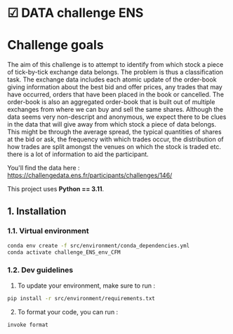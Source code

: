 
# ☑ DATA challenge ENS

# Challenge goals

The aim of this challenge is to attempt to identify from which stock a piece of tick-by-tick exchange data belongs. The problem is thus a classification task. The exchange data includes each atomic update of the order-book giving information about the best bid and offer prices, any trades that may have occurred, orders that have been placed in the book or cancelled. The order-book is also an aggregated order-book that is built out of multiple exchanges from where we can buy and sell the same shares. Although the data seems very non-descript and anonymous, we expect there to be clues in the data that will give away from which stock a piece of data belongs. This might be through the average spread, the typical quantities of shares at the bid or ask, the frequency with which trades occur, the distribution of how trades are split amongst the venues on which the stock is traded etc. there is a lot of information to aid the participant.

You'll find the data here : https://challengedata.ens.fr/participants/challenges/146/

This project uses **Python == 3.11**.

## 1. Installation

### 1.1. Virtual environment
```bash
conda env create -f src/environment/conda_dependencies.yml
conda activate challenge_ENS_env_CFM
```

### 1.2. Dev guidelines

1. To update your environment, make sure to run :
```bash
pip install -r src/environment/requirements.txt
```

2. To format your code, you can run :
```bash
invoke format
```

